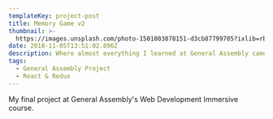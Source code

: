 ```yaml
---
templateKey: project-post
title: Memory Game v2
thumbnail: >-
  https://images.unsplash.com/photo-1501003878151-d3cb87799705?ixlib=rb-1.2.1&auto=format&fit=crop&w=300&q=80
date: 2018-11-05T13:51:02.896Z
description: Where almost everything I learned at General Assembly came together.
tags:
  - General Assembly Project
  - React & Redux
---
```


My final project at General Assembly's Web Development Immersive course.
